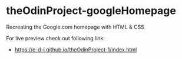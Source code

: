 # theOdinProject-googleHomepage

Recreating the Google.com homepage with HTML & CSS

For live preview check out following link: 
- https://e-d-i.github.io/theOdinProject-1/index.html
